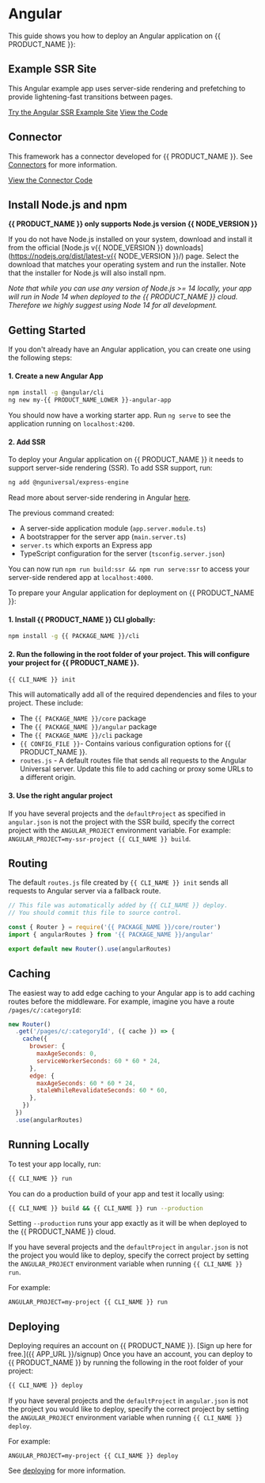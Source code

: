 # Angular

This guide shows you how to deploy an Angular application on {{ PRODUCT_NAME }}:

## Example SSR Site

This Angular example app uses server-side rendering and prefetching to provide lightening-fast transitions between pages.

[Try the Angular SSR Example Site](https://layer0-docs-layer0-angular-example-default.layer0.link/category/hats?button)
[View the Code](https://github.com/layer0-docs/layer0-angular-example?button)

## Connector

This framework has a connector developed for {{ PRODUCT_NAME }}. See [Connectors](connectors) for more information.

[View the Connector Code](https://github.com/layer0-docs/layer0-connectors/tree/main/layer0-angular-connector?button)

## Install Node.js and npm

**{{ PRODUCT_NAME }} only supports Node.js version {{ NODE_VERSION }}**

If you do not have Node.js installed on your system, download and install it from the official [Node.js v{{ NODE_VERSION }} downloads](https://nodejs.org/dist/latest-v{{ NODE_VERSION }}/) page. Select the download that matches your operating system and run the installer. Note that the installer for Node.js will also install npm.

_Note that while you can use any version of Node.js >= 14 locally, your app will run in Node 14 when deployed to the {{ PRODUCT_NAME }} cloud. Therefore we highly suggest using Node 14 for all development._

## Getting Started

If you don't already have an Angular application, you can create one using the following steps:

#### 1. Create a new Angular App

```bash
npm install -g @angular/cli
ng new my-{{ PRODUCT_NAME_LOWER }}-angular-app
```

You should now have a working starter app. Run `ng serve` to see the application running on `localhost:4200`.

#### 2. Add SSR

To deploy your Angular application on {{ PRODUCT_NAME }} it needs to support server-side rendering (SSR). To add SSR support, run:

```bash
ng add @nguniversal/express-engine
```

Read more about server-side rendering in Angular [here](https://angular.io/guide/universal).

The previous command created:

- A server-side application module (`app.server.module.ts`)
- A bootstrapper for the server app (`main.server.ts`)
- `server.ts` which exports an Express app
- TypeScript configuration for the server (`tsconfig.server.json`)

You can now run `npm run build:ssr && npm run serve:ssr` to access your server-side rendered app at `localhost:4000`.

To prepare your Angular application for deployment on {{ PRODUCT_NAME }}:

#### 1. Install {{ PRODUCT_NAME }} CLI globally:

```bash
npm install -g {{ PACKAGE_NAME }}/cli
```

#### 2. Run the following in the root folder of your project. This will configure your project for {{ PRODUCT_NAME }}.

```bash
{{ CLI_NAME }} init
```

This will automatically add all of the required dependencies and files to your project. These include:

- The `{{ PACKAGE_NAME }}/core` package
- The `{{ PACKAGE_NAME }}/angular` package
- The `{{ PACKAGE_NAME }}/cli` package
- `{{ CONFIG_FILE }}`- Contains various configuration options for {{ PRODUCT_NAME }}.
- `routes.js` - A default routes file that sends all requests to the Angular Universal server. Update this file to add caching or proxy some URLs to a different origin.

#### 3. Use the right angular project

If you have several projects and the `defaultProject` as specified in `angular.json` is not the project with the SSR build, specify the correct project with the `ANGULAR_PROJECT` environment variable. For example: `ANGULAR_PROJECT=my-ssr-project {{ CLI_NAME }} build`.

## Routing

The default `routes.js` file created by `{{ CLI_NAME }} init` sends all requests to Angular server via a fallback route.

```js
// This file was automatically added by {{ CLI_NAME }} deploy.
// You should commit this file to source control.

const { Router } = require('{{ PACKAGE_NAME }}/core/router')
import { angularRoutes } from '{{ PACKAGE_NAME }}/angular'

export default new Router().use(angularRoutes)
```

## Caching

The easiest way to add edge caching to your Angular app is to add caching routes before the middleware. For example,
imagine you have a route `/pages/c/:categoryId`:

```js
new Router()
  .get('/pages/c/:categoryId', ({ cache }) => {
    cache({
      browser: {
        maxAgeSeconds: 0,
        serviceWorkerSeconds: 60 * 60 * 24,
      },
      edge: {
        maxAgeSeconds: 60 * 60 * 24,
        staleWhileRevalidateSeconds: 60 * 60,
      },
    })
  })
  .use(angularRoutes)
```

## Running Locally

To test your app locally, run:

```bash
{{ CLI_NAME }} run
```

You can do a production build of your app and test it locally using:

```bash
{{ CLI_NAME }} build && {{ CLI_NAME }} run --production
```

Setting `--production` runs your app exactly as it will be when deployed to the {{ PRODUCT_NAME }} cloud.

If you have several projects and the `defaultProject` in `angular.json` is not the project you would like to deploy, specify the correct project by setting the `ANGULAR_PROJECT` environment variable when running `{{ CLI_NAME }} run`.

For example:

```
ANGULAR_PROJECT=my-project {{ CLI_NAME }} run
```

## Deploying

Deploying requires an account on {{ PRODUCT_NAME }}. [Sign up here for free.]({{ APP_URL }}/signup) Once you have an account, you can deploy to {{ PRODUCT_NAME }} by running the following in the root folder of your project:

```bash
{{ CLI_NAME }} deploy
```

If you have several projects and the `defaultProject` in `angular.json` is not the project you would like to deploy, specify the correct project by setting the `ANGULAR_PROJECT` environment variable when running `{{ CLI_NAME }} deploy`.

For example:

```
ANGULAR_PROJECT=my-project {{ CLI_NAME }} deploy
```

See [deploying](deploying) for more information.
